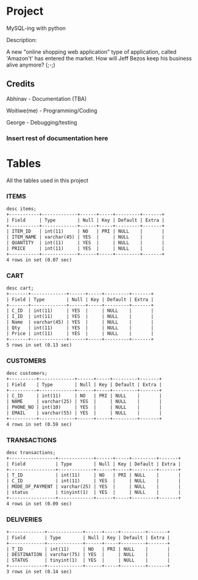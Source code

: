 # Project
MySQL-ing with python

Description: 

A new "online shopping web application" type of application, called 'Amazon't' has entered the market. How will Jeff Bezos keep his business alive anymore? (;-;)  

## Credits
Abhinav - Documentation (TBA)

Woitiwe(me) - Programming/Coding

George - Debugging/testing

### Insert rest of documentation here

# Tables
All the tables used in this project

### ITEMS

```txt
desc items;
+-----------+-------------+------+-----+---------+-------+
| Field     | Type        | Null | Key | Default | Extra |
+-----------+-------------+------+-----+---------+-------+
| ITEM_ID   | int(11)     | NO   | PRI | NULL    |       |
| ITEM_NAME | varchar(45) | YES  |     | NULL    |       |
| QUANTITY  | int(11)     | YES  |     | NULL    |       |
| PRICE     | int(11)     | YES  |     | NULL    |       |
+-----------+-------------+------+-----+---------+-------+
4 rows in set (0.07 sec)
```

### CART

```txt
desc cart;
+-------+-------------+------+-----+---------+-------+
| Field | Type        | Null | Key | Default | Extra |
+-------+-------------+------+-----+---------+-------+
| C_ID  | int(11)     | YES  |     | NULL    |       |
| I_ID  | int(11)     | YES  |     | NULL    |       |
| Name  | varchar(45) | YES  |     | NULL    |       |
| Qty   | int(11)     | YES  |     | NULL    |       |
| Price | int(11)     | YES  |     | NULL    |       |
+-------+-------------+------+-----+---------+-------+
5 rows in set (0.13 sec)
```


### CUSTOMERS

```txt
desc customers;
+----------+-------------+------+-----+---------+-------+
| Field    | Type        | Null | Key | Default | Extra |
+----------+-------------+------+-----+---------+-------+
| C_ID     | int(11)     | NO   | PRI | NULL    |       |
| NAME     | varchar(25) | YES  |     | NULL    |       |
| PHONE_NO | int(10)     | YES  |     | NULL    |       |
| EMAIL    | varchar(55) | YES  |     | NULL    |       |
+----------+-------------+------+-----+---------+-------+
4 rows in set (0.59 sec)
```


### TRANSACTIONS

```txt
desc transactions;
+-----------------+-------------+------+-----+---------+-------+
| Field           | Type        | Null | Key | Default | Extra |
+-----------------+-------------+------+-----+---------+-------+
| T_ID            | int(11)     | NO   | PRI | NULL    |       |
| C_ID            | int(11)     | YES  |     | NULL    |       |
| MODE_OF_PAYMENT | varchar(25) | YES  |     | NULL    |       |
| status          | tinyint(1)  | YES  |     | NULL    |       |
+-----------------+-------------+------+-----+---------+-------+
4 rows in set (0.09 sec)
```


### DELIVERIES

```txt
+-------------+-------------+------+-----+---------+-------+
| Field       | Type        | Null | Key | Default | Extra |
+-------------+-------------+------+-----+---------+-------+
| T_ID        | int(11)     | NO   | PRI | NULL    |       |
| DESTINATION | varchar(75) | YES  |     | NULL    |       |
| STATUS      | tinyint(1)  | YES  |     | NULL    |       |
+-------------+-------------+------+-----+---------+-------+
3 rows in set (0.14 sec)
```
